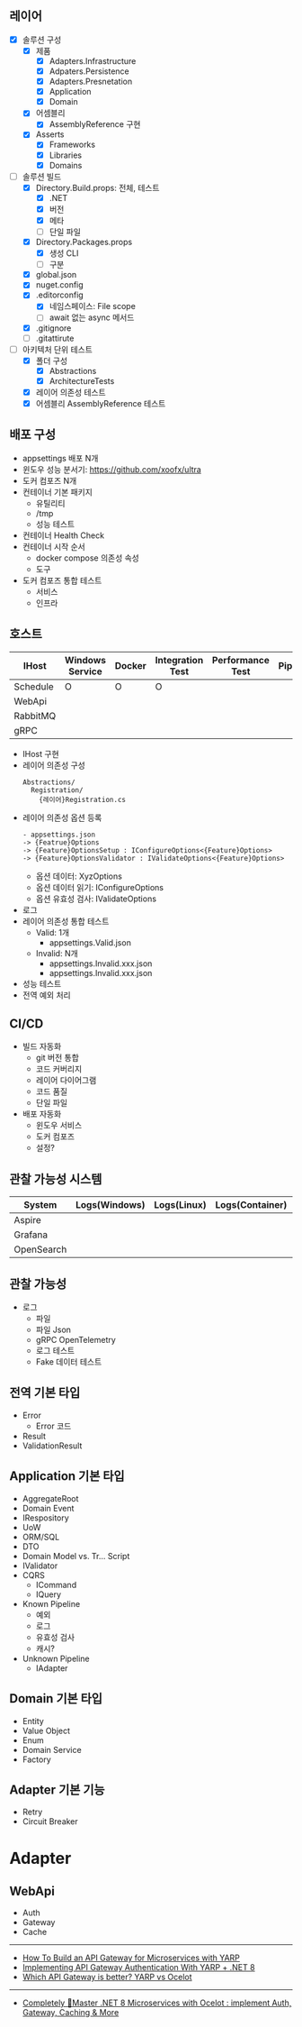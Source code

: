 ## 레이어
- [x] 솔루션 구성
  - [x] 제품
    - [x] Adapters.Infrastructure
    - [x] Adpaters.Persistence
    - [x] Adapters.Presnetation
    - [x] Application
    - [x] Domain
  - [x] 어셈블리
    - [x] AssemblyReference 구현
  - [x] Asserts
    - [x] Frameworks
    - [x] Libraries
    - [x] Domains
- [ ] 솔루션 빌드
  - [x] Directory.Build.props: 전체, 테스트
    - [x] .NET
    - [x] 버전
    - [x] 메타
    - [ ] 단일 파일
  - [x] Directory.Packages.props
    - [x] 생성 CLI
    - [ ] 구분
  - [x] global.json
  - [x] nuget.config
  - [x] .editorconfig
    - [x] 네임스페이스: File scope
    - [ ] await 없는 async 메서드
  - [x] .gitignore
  - [ ] .gitattirute
- [ ] 아키텍처 단위 테스트
  - [x] 폴더 구성
    - [x] Abstractions
    - [x] ArchitectureTests
  - [x] 레이어 의존성 테스트
  - [x] 어셈블리 AssemblyReference 테스트

## 배포 구성
- appsettings 배포 N개
- 윈도우 성능 분서기: https://github.com/xoofx/ultra
- 도커 컴포즈 N개
- 컨테이너 기본 패키지
  - 유틸리티
  - /tmp
  - 성능 테스트
- 컨테이너 Health Check
- 컨테이너 시작 순서
  - docker compose 의존성 속성
  - 도구
- 도커 컴포즈 통합 테스트
  - 서비스
  - 인프라

## 호스트

| IHost    | Windows Service | Docker | Integration Test | Performance Test | Pipeline(Exception) |
| ---      | ---             | ---    | ---              | ---              | ---                 |
| Schedule | O               | O      | O                |                  |                     |
| WebApi   |                 |        |                  |                  |                     |
| RabbitMQ |                 |        |                  |                  |                     |
| gRPC     |                 |        |                  |                  |                     |

- IHost 구현
- 레이어 의존성 구성
  ```
  Abstractions/
    Registration/
      {레이어}Registration.cs
  ```
- 레이어 의존성 옵션 등록
  ```
  - appsettings.json
  -> {Featrue}Options
  -> {Feature}OptionsSetup : IConfigureOptions<{Feature}Options>
  -> {Feature}OptionsValidator : IValidateOptions<{Feature}Options>
  ```
  - 옵션 데이터: XyzOptions
  - 옵션 데이터 읽기: IConfigureOptions
  - 옵션 유효성 검사: IValidateOptions
- 로그
- 레이어 의존성 통합 테스트
  - Valid: 1개
    - appsettings.Valid.json
  - Invalid: N개
    - appsettings.Invalid.xxx.json
    - appsettings.Invalid.xxx.json
- 성능 테스트
- 전역 예외 처리

## CI/CD
- 빌드 자동화
  - git 버전 통합
  - 코드 커버리지
  - 레이어 다이어그램
  - 코드 품질
  - 단일 파일
- 배포 자동화
  - 윈도우 서비스
  - 도커 컴포즈
  - 설정?

## 관찰 가능성 시스템
| System     | Logs(Windows) | Logs(Linux) | Logs(Container) | Metrics(Windows) | Metrics(Linux) | Metrics(Container) | Traces |
| ---        | ---           | ---         | ---             | ---              | ---            | ---                | ---    |
| Aspire     |               |             |                 |                  |                |                    |        |
| Grafana    |               |             |                 |                  |                |                    |        |
| OpenSearch |               |             |                 |                  |                |                    |        |

## 관찰 가능성
- 로그
  - 파일
  - 파일 Json
  - gRPC OpenTelemetry
  - 로그 테스트
  - Fake 데이터 테스트

## 전역 기본 타입
- Error
  - Error 코드
- Result
- ValidationResult

## Application 기본 타입
- AggregateRoot
- Domain Event
- IRespository
- UoW
- ORM/SQL
- DTO
- Domain Model vs. Tr... Script
- IValidator
- CQRS
  - ICommand
  - IQuery
- Known Pipeline
  - 예외
  - 로그
  - 유효성 검사
  - 캐시?
- Unknown Pipeline
  - IAdapter

## Domain 기본 타입
- Entity
- Value Object
- Enum
- Domain Service
- Factory

## Adapter 기본 기능
- Retry
- Circuit Breaker


# Adapter
## WebApi
- Auth
- Gateway
- Cache
---
- [How To Build an API Gateway for Microservices with YARP](https://www.youtube.com/watch?v=UidT7YYu97s)
- [Implementing API Gateway Authentication With YARP + .NET 8](https://www.youtube.com/watch?v=gk1uQrWDMjk)
- [Which API Gateway is better? YARP vs Ocelot](https://www.youtube.com/watch?v=2_hjz-325Fg)
---
- [Completely 🚀Master .NET 8 Microservices with Ocelot : implement Auth, Gateway, Caching & More](https://www.youtube.com/watch?v=m9gUf7OdLmA)


